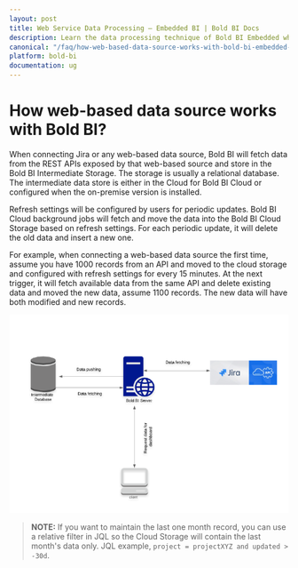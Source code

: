 ```yaml
---
layout: post
title: Web Service Data Processing – Embedded BI | Bold BI Docs
description: Learn the data processing technique of Bold BI Embedded when deal with any web-based data sources like Jira.
canonical: "/faq/how-web-based-data-source-works-with-bold-bi-embedded-bi/"
platform: bold-bi
documentation: ug
---
```


# How web-based data source works with Bold BI?

When connecting Jira or any web-based data source, Bold BI will fetch data from the REST APIs exposed by that web-based source and store in the Bold BI Intermediate Storage. The storage is usually a relational database. The intermediate data store is either in the Cloud for Bold BI Cloud or configured when the on-premise version is installed.

Refresh settings will be configured by users for periodic updates. Bold BI Cloud background jobs will fetch and move the data into the Bold BI Cloud Storage based on refresh settings. For each periodic update, it will delete the old data and insert a new one. 

For example, when connecting a web-based data source the first time, assume you have 1000 records from an API and moved to the cloud storage and configured with refresh settings for every 15 minutes. At the next trigger, it will fetch available data from the same API and delete existing data and moved the new data, assume 1100 records. The new data will have both modified and new records. 

   ![Jira Data Source Workflow ](/static/assets/faq/images/bold-bi-extract-data-from-jira.png)

> **NOTE:** If you want to maintain the last one month record, you can use a relative filter in JQL so the Cloud Storage will contain the last month's data only. JQL example, `project = projectXYZ and updated > -30d`. 
